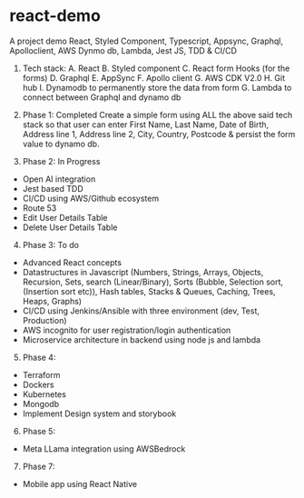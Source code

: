 # react-demo
A project demo React, Styled Component, Typescript, Appsync, Graphql, Apolloclient, AWS Dynmo db, Lambda, Jest JS, TDD &amp; CI/CD

1. Tech stack:
A. React
B. Styled component
C. React form Hooks (for the forms)
D. Graphql
E. AppSync
F. Apollo client
G. AWS CDK V2.0
H. Git hub
I. Dynamodb to permanently store the data from form
G. Lambda to connect between Graphql and dynamo db

2. Phase 1: Completed
Create a simple form using ALL the above said tech stack so that user can enter First Name, Last Name, Date of Birth, Address line 1, Address line 2, City, Country, Postcode & persist the form value to dynamo db.

3. Phase 2: In Progress
- Open AI integration
- Jest based TDD
- CI/CD using AWS/Github ecosystem
- Route 53
- Edit User Details Table
- Delete User Details Table

4. Phase 3: To do
- Advanced React concepts 
- Datastructures in Javascript (Numbers, Strings, Arrays, Objects, Recursion, Sets, search (Linear/Binary), Sorts (Bubble, Selection sort, (Insertion sort etc)), Hash tables, Stacks & Queues, Caching, Trees, Heaps, Graphs)
- CI/CD using Jenkins/Ansible with three environment (dev, Test, Production)
- AWS incognito for user registration/login authentication
- Microservice architecture in backend using node js and lambda


5. Phase 4:
- Terraform
- Dockers
- Kubernetes
- Mongodb
- Implement Design system and storybook

6. Phase 5:
- Meta LLama integration using AWSBedrock

7. Phase 7:
- Mobile app using React Native

